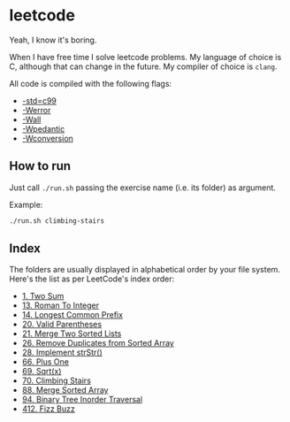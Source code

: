 # leetcode

Yeah, I know it's boring.

When I have free time I solve leetcode problems. My language of choice is C, although that can change in the future. My compiler of choice is `clang`.

All code is compiled with the following flags:

* [-std=c99](https://clang.llvm.org/docs/ClangCommandLineReference.html#cmdoption-clang-std)
* [-Werror](https://clang.llvm.org/docs/UsersManual.html#cmdoption-werror)
* [-Wall](https://clang.llvm.org/docs/DiagnosticsReference.html#wall)
* [-Wpedantic](https://clang.llvm.org/docs/DiagnosticsReference.html#wpedantic)
* [-Wconversion](https://clang.llvm.org/docs/DiagnosticsReference.html#wconversion)

## How to run

Just call `./run.sh` passing the exercise name (i.e. its folder) as argument.

Example:

```sh
./run.sh climbing-stairs
```

## Index

The folders are usually displayed in alphabetical order by your file system. Here's the list as per LeetCode's index order:

* [1. Two Sum](./two-sum/)
* [13. Roman To Integer](./roman-to-integer/)
* [14. Longest Common Prefix](./longest-common-prefix/)
* [20. Valid Parentheses](./valid-parentheses/)
* [21. Merge Two Sorted Lists](./merge-two-sorted-lists/)
* [26. Remove Duplicates from Sorted Array](./remove-duplicates-from-sorted-array/)
* [28. Implement strStr()](./implement-strstr/)
* [66. Plus One](./plus-one/)
* [69. Sqrt(x)](./sqrtx/)
* [70. Climbing Stairs](./climbing-stairs/)
* [88. Merge Sorted Array](./merge-sorted-array/)
* [94. Binary Tree Inorder Traversal](./binary-tree-inorder-traversal/)
* [412. Fizz Buzz](./fizz-buzz/)
